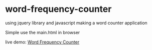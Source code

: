# word-frequency-counter
using jquery library and javascript making a word counter application

Simple use the main.html in browser

live demo: [Word Frequency Counter](https://sky9891.github.io/WordFrequencyCounter/)